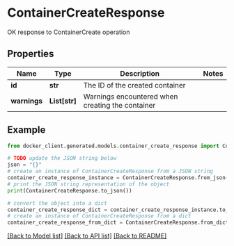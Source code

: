 # ContainerCreateResponse

OK response to ContainerCreate operation

## Properties

Name | Type | Description | Notes
------------ | ------------- | ------------- | -------------
**id** | **str** | The ID of the created container | 
**warnings** | **List[str]** | Warnings encountered when creating the container | 

## Example

```python
from docker_client.generated.models.container_create_response import ContainerCreateResponse

# TODO update the JSON string below
json = "{}"
# create an instance of ContainerCreateResponse from a JSON string
container_create_response_instance = ContainerCreateResponse.from_json(json)
# print the JSON string representation of the object
print(ContainerCreateResponse.to_json())

# convert the object into a dict
container_create_response_dict = container_create_response_instance.to_dict()
# create an instance of ContainerCreateResponse from a dict
container_create_response_from_dict = ContainerCreateResponse.from_dict(container_create_response_dict)
```
[[Back to Model list]](../README.md#documentation-for-models) [[Back to API list]](../README.md#documentation-for-api-endpoints) [[Back to README]](../README.md)


